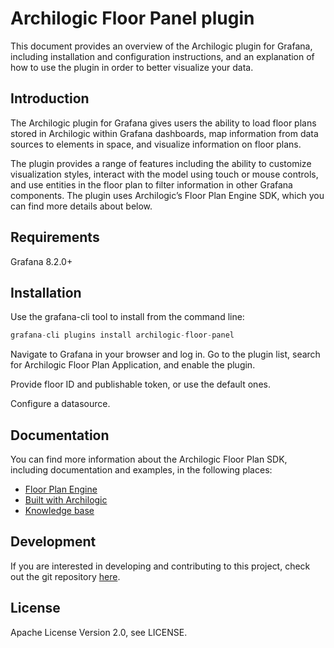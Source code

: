 <!-- This README file is going to be the one displayed on the Grafana.com website for your plugin -->

# Archilogic Floor Panel plugin

This document provides an overview of the Archilogic plugin for Grafana, including installation and configuration instructions, and an explanation of how to use the plugin in order to better visualize your data.

## Introduction

The Archilogic plugin for Grafana gives users the ability to load floor plans stored in Archilogic within Grafana dashboards, map information from data sources to elements in space, and visualize information on floor plans.

The plugin provides a range of features including the ability to customize visualization styles, interact with the model using touch or mouse controls, and use entities in the floor plan to filter information in other Grafana components. The plugin uses Archilogic’s Floor Plan Engine SDK, which you can find more details about below.

## Requirements

Grafana 8.2.0+

## Installation

Use the grafana-cli tool to install from the command line:

```jsx
grafana-cli plugins install archilogic-floor-panel
```

Navigate to Grafana in your browser and log in. Go to the plugin list, search for Archilogic Floor Plan Application, and enable the plugin.

Provide floor ID and publishable token, or use the default ones.

Configure a datasource.

## Documentation

You can find more information about the Archilogic Floor Plan SDK, including documentation and examples, in the following places:

- [Floor Plan Engine](https://developers.archilogic.com/floor-plan-engine/guide.html)
- [Built with Archilogic](https://www.archilogic.com/resources)
- [Knowledge base](https://help.archilogic.com/knowledge)

## Development

If you are interested in developing and contributing to this project, check out the git repository [here](https://github.com/archilogic-com/bi-plugins/tree/main/grafana/floor-panel).

## License

Apache License Version 2.0, see LICENSE.